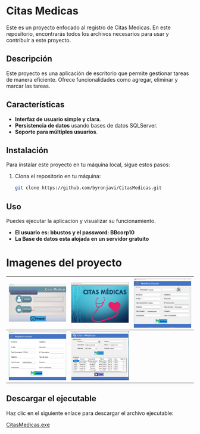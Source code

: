 # Citas Medicas

Este es un proyecto enfocado al registro de Citas Medicas. En este repositorio, encontrarás todos los archivos necesarios para usar y contribuir a este proyecto.

## Descripción

Este proyecto es una aplicación de escritorio que permite gestionar tareas de manera eficiente. Ofrece funcionalidades como agregar, eliminar y marcar las tareas.

## Características

- **Interfaz de usuario simple y clara**.
- **Persistencia de datos** usando bases de datos SQLServer.
- **Soporte para múltiples usuarios**.


## Instalación

Para instalar este proyecto en tu máquina local, sigue estos pasos:

1. Clona el repositorio en tu máquina:

    ```bash
    git clone https://github.com/byronjavi/CitasMedicas.git
    

## Uso

Puedes ejecutar la aplicacion y visualizar su funcionamiento.
- **El usuario es: bbustos y el password: BBcorp10** 
- **La Base de datos esta alojada en un servidor gratuito**

##

# Imagenes del proyecto


| <img src="CitasMedicas/imagenes/login.png" width="300"/> | <img src="CitasMedicas/imagenes/principal.png" width="300"/> | <img src="CitasMedicas/imagenes/modificar_user.png" width="300"/> |
| -------------------------------------------------------- | ------------------------------------------------------------ | ----------------------------------------------------------------- |
| <img src="CitasMedicas/imagenes/guardar_usuario.png" width="300"/> | <img src="CitasMedicas/imagenes/citas_medicas.png" width="300"/>|
 
## Descargar el ejecutable

Haz clic en el siguiente enlace para descargar el archivo ejecutable:

[CitasMedicas.exe](https://github.com/byronjavi/CitasMedicas/raw/master/CitasMedicas/imagenes/CitasMedicas.exe)
